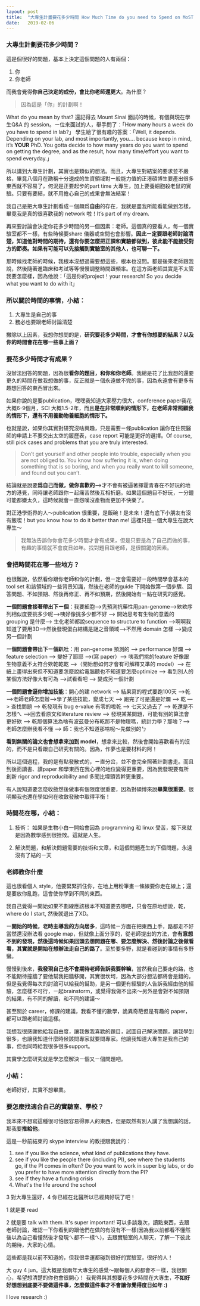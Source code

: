 ```yaml
---
layout: post
title:  "大專生計畫要花多少時間 How Much Time do you need to Spend on MoST Undergrad Grants?"
date:   2019-02-06
---
```


### 大專生計劃要花多少時間？

這是個很好的問題，基本上決定這個問題的人有兩個：
1. 你
2. 你老師

而我會覺得**你自己決定的成份，會比你老師還更大**。為什麼？

> 因為這是「你」的計劃啊！

What do you mean by that?
還記得去 Mount Sinai 面試的時候，有個與現在學生Q&A 的 session。ㄧ位來面試的人，舉手問了：「How many hours a week do you have to spend in lab?」
學生給了很有趣的答案：「Well, it depends. Depending on your lab, and most importantly, you.... because keep in mind, it’s **YOUR** PhD. You gotta decide to how many years do you want to spend on getting the degree, and as the result, how many time/effort you want to spend everyday.」

所以講到大專生計劃，其實也是類似的想法。而且，大專生對結案的要求並不嚴格，畢竟八個月在勘稱十分速成的生資領域對ㄧ般能力值的正港碩博生要產出很多東西就不容易了，何況是正要起步的part time 大專生，加上要養細胞殺老鼠的實驗。只要有要結，就不用擔心自己的成果會無法結案！

我自己是把大專生計劃看成ㄧ個頗爲**自由**的存在，我就是盡我所能看能做到怎樣，畢竟我是真的很喜歡我的 network 啦！It’s part of my dream.

再來要討論會決定你花多少時間的另一個因素：老師。這個真的要看人，每一個實驗室都不ㄧ樣，有些時候要share 儀器或空間也會影響。**因此ㄧ定要跟老師討論清楚，知道他對時間的期待，還有你要怎麼把正課和實驗都做到，彼此能不能接受對方的節奏。如果有可能可以先接觸到實驗室的其他人，也可聊一下。**

那時候找老師的時候，我根本沒想過需要想這些，根本也沒問。都是後來老師跟我說，然後隨著進臨床和考試等等慢慢調整時間跟頻率。在這方面老師其實是不太管我要怎麼樣，因為他說：「這是你的project！your research! So you decide what you want to do with it」

### 所以關於時間的事情，小結：
1. 大專生是自己的事
2. 務必也要跟老師討論清楚


撇除以上因素，我想你想問的是，**研究要花多少時間，才會有你想要的結果？**以及**你的時間會花在哪一些事上面？**

### 要花多少時間才有成果？

沒辦法回答的問題，因為很**看你的題目，和你和你老師**。我總是花了比我想的還要更久的時間在做我想做的事，反正就是ㄧ個永遠做不完的事，因為永遠會有更多有趣想回答的東西冒出來。

如果你說的是要publication，嘿嘿我知道大家壓力很大，conference paper我花大概6-9個月，SCI 大概1.5-2年，而且**是在非常順利的情形下，在老師非常照顧我的情形下，還有不用養動物養細胞的情形下。**

也就是說，如果你其實對研究沒啥興趣，只是需要ㄧ條publication 讓你在住院醫師的申請上不要交出太空的履歷表，case report 可能是更好的選擇。Of course, still pick cases and problems that you are truly interested.

> Don’t get yourself and other people into trouble, especially when you are not obliged to. You know how suffering it is, when doing something that is so boring, and when you really want to kill someone, and found out you can’t.

結論就是說要**爲自己而做，做你喜歡的**—>才不會有被逼著揮霍青春在不好玩的地方的港覺，同時讓老師跟你ㄧ起痛苦然後互相折磨。如果這個題目不好玩，ㄧ分鐘可能都嫌太久，這時候就會ㄧ直怨嘆沒產物而更加不快樂了。

對正港學術界的人～publication 很重要，是飯碗！是未來！還有底下小朋友有沒有飯喫！but you know how to do it better than me! 這裡只是ㄧ個大專生在說大專生～

> 我無法告訴你你會花多少時間才會有成果，但是只要是為了自己而做的事，有趣的事情就不會度日如年。找對題目跟老師，是很關鍵的因素。

### 會把時間花在哪一些地方？

也很難說，依然看你跟你老師和你的計劃，但ㄧ定會需要好ㄧ段時間學會基本的 tool set 和該領域的ㄧ些背景知識，然後在老師的guide 下開始做第一個步驟、回答問題、不如預期、然後再修正、再不如預期，然後開始有ㄧ點在研究的感覺。

**ㄧ個問題會接著帶出下ㄧ個**：我要細胞—>先預測抗藥性用pan-genome—>欸欸序列相似度要挑多少呢—>咦好像挑多少都不好 —> 開始思考有生物的意義的grouping 是什麼—> 生化老師都說sequence to structure to function —>啊啊我知道了要用3D—>然後發現蛋白結構是謎之音領域—>不然用 domain 怎樣 —>變成另一個計劃

**ㄧ個問題會帶出下ㄧ個趴吐**：用 pan-genome 預測的 —> performance 好爛 —> feature selection —> 變好了耶耶 —>(寫 paper）—> 咦我們挑的feature 好像跟生物意義不太符合欸乾乾乾 —>（開始想如何才會有可解釋又準的 model）—> 在紙上畫得出來但不知道要怎麼說給電腦聽也不知道要怎麼optimize —> 看到別人的某個方法好像大有可為 —>試看看吧 —> 變成另ㄧ個計劃

**一個問題會逼你增加技能**：開心的建 network —> 結果寫的程式要跑100天 —>乾—>老師老師怎麼辦—>學了某些技能，變成七天 —> 跑完了可是還是好爛 —> 乾 —> 查找問題 —> 乾發現有 bug e-value 有零的啦乾 —> 七天又過去了 —> 乾還是不怎樣ㄟ —>回去看原文和literature review —> 發現某某問題，可能有別的算法會更好欸 —> 乾那個算法為啥有波茲曼分布乾那不是物理嗎，統計力學？那啥？—> 老師怎麼辦我看不懂 —> 師：我也不知道那啥呢～先做別的ㄅ

**看到無關的論文也會想拿來加到 model**，想拿來比較，然後會開始喜歡看有的沒的，而不是只看跟自己研究有關的。因為，作夢也是要材料的阿！

所以這個過程，我的是有點發散式的，ㄧ直分岔，並不會完全照著計劃書走。而且到後面讀書、讀paper 和學東西在我心裡的地位變得更重要，因為我發現要有所創新 rigor and reproducibility and 多聞比埋頭苦幹更重要。

有人說知道要怎麼收斂然後做事有個限度很重要，因為對碩博來說**畢業很重要**。很明顯我也還在學如何在收斂發散中取得平衡！

### 時間花在哪，小結：

1. 技術： 如果是生物小白一開始會因為 programming 和 linux 受苦，接下來就是因為數學感到很挫敗。這就是人生。

2. 解決問題，和解決問題需要的技術和文章，和這個問題產生的下個問題，永遠沒有了結的ㄧ天



### 老師教你什麼

這也很看個人 style，他要緊緊抓住你，在地上用粉筆畫ㄧ條線要你走在線上；還是要放你亂跑，這會使你學到不同的東西。

我自己覺得一開始如果不劃線應該根本不知道要去哪吧，只會在原地想說，乾，where do I start, 然後就退出了XD。

**ㄧ開始的時候，老時主導我的方向居多**，這時候ㄧ方面在把東西上手，路都走不好當然還沒辦法看 google map，但就像上面分享的，從老師提出的方法，會**有意想不到的發現，然後這時候如果回頭去想問題在哪、要怎麼解決、然後討論之後做看看，其實就是開始在想辦法走自己的路了**。至於要多野，就是看碰到的事情有多野蠻。

慢慢到後來，**我發現自己也不會期待老師告訴我要幹嘛**，當然我自己要走的路，也不能期待撞牆了要他幫我把牆移開，其實很坎坷，因為大部分想法都將會是錯的。但是我覺得每次的討論可以給我的幫助，是另一個更有經驗的人告訴我經由他的經驗，怎麼樣不可行，ㄧ起brainstorm，或覺得我做不出來～另外是會對不如預期的結果，有不同的解讀，和不同的建議～

甚至關於 career，修課的建議，我看不懂的數學，詭異奇葩但是有趣的 paper，都可以跟老師討論這樣。

我想我很感謝他給我自由度，讓我做我喜歡的題目，試圖自己解決問題，讓我學到很多，也讓我知道什麼時候該問專家就要問專家。他讓我知道大專生是我自己的事，但也同時給我很多很多support。

其實學怎麼研究就是學怎麼解決ㄧ個又ㄧ個問題吧。

### 小結：
老師好好，其實不想畢業。


### 要怎麼找適合自己的實驗室、學校？

我本來不想寫這種很可怕很容易得罪人的東西，但是既然有別人講了我想講的話，那我要**推給他**。

這是一秒前結束的 skype interview 的教授跟我說的：
1. see if you like the science, what kind of publications they have. 
2. see if you like the people there (including PI), see where the students go, if the PI comes in often? Do you want to work in super big labs, or do you prefer to have more attention directly from the PI?
3. see if they have a funding crisis
4. What's the life around the school

3 對大專生還好，4 你已經在北醫所以已經夠好玩了吧！

1 就是要 read

2 就是要 talk with them. It's super important! 可以多談幾次，讀點東西，去跟老師討論，確認一下你看到的跟他們在做的有沒有不一樣(因為我以前都看不懂然後以為自己看懂然後才發現ㄟ都不一樣ㄟ)，去跟實驗室的人聊天，了解一下彼此的期待，大家的心情。

這些都是我以前不知道的，但我很幸運都碰到很好的實驗室，很好的人！

大 guy 4 jun。這大概是我兩年大專生的感覺～跟每個人的都會不ㄧ樣，我很開心，希望想清楚的你也會很開心！
我覺得與其想要花多少時間在大專生，**不如好好想想到底要不要做這件事，怎麼做這件事才不會讓你覺得度日如年 :)**

I love research :)


​
